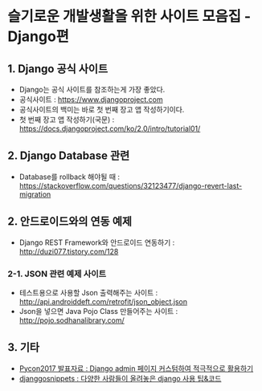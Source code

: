 # 슬기로운 개발생활을 위한 사이트 모음집 - Django편

## 1. Django 공식 사이트
 - Django는 공식 사이트를 참조하는게 가장 좋았다.
 - 공식사이트 : https://www.djangoproject.com
 - 공식사이트의 백미는 바로 첫 번째 장고 앱 작성하기이다.
 - 첫 번째 장고 앱 작성하기(국문) : https://docs.djangoproject.com/ko/2.0/intro/tutorial01/

## 2. Django Database 관련
 - Database를 rollback 해야될 때 : https://stackoverflow.com/questions/32123477/django-revert-last-migration
  

## 2. 안드로이드와의 연동 예제
 - Django REST Framework와 안드로이드 연동하기 : http://duzi077.tistory.com/128

### 2-1. JSON 관련 예제 사이트
 - 테스트용으로 사용할 Json 출력해주는 사이트 : http://api.androiddeft.com/retrofit/json_object.json
 - Json을 넣으면 Java Pojo Class 만들어주는 사이트 : http://pojo.sodhanalibrary.com/

## 3. 기타
 - [Pycon2017 발표자료 : Django admin 페이지 커스텀하여 적극적으로 활용하기](https://www.slideshare.net/bbayoung7849/djangoadminsitecustomexample)
 - [djanggosnippets : 다양한 사람들이 올려놓은 django 사용 팁&코드](http://www.djangosnippets.org)